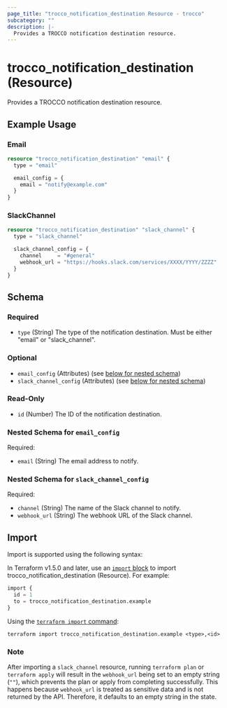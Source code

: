 ```yaml
---
page_title: "trocco_notification_destination Resource - trocco"
subcategory: ""
description: |-
  Provides a TROCCO notification destination resource.
---
```


# trocco_notification_destination (Resource)

Provides a TROCCO notification destination resource.

## Example Usage

### Email

```terraform
resource "trocco_notification_destination" "email" {
  type = "email"

  email_config = {
    email = "notify@example.com"
  }
}
```

### SlackChannel

```terraform
resource "trocco_notification_destination" "slack_channel" {
  type = "slack_channel"

  slack_channel_config = {
    channel     = "#general"
    webhook_url = "https://hooks.slack.com/services/XXXX/YYYY/ZZZZ"
  }
}
```

<!-- schema generated by tfplugindocs -->
## Schema

### Required

- `type` (String) The type of the notification destination. Must be either "email" or "slack_channel".

### Optional

- `email_config` (Attributes) (see [below for nested schema](#nestedatt--email_config))
- `slack_channel_config` (Attributes) (see [below for nested schema](#nestedatt--slack_channel_config))

### Read-Only

- `id` (Number) The ID of the notification destination.

<a id="nestedatt--email_config"></a>
### Nested Schema for `email_config`

Required:

- `email` (String) The email address to notify.


<a id="nestedatt--slack_channel_config"></a>
### Nested Schema for `slack_channel_config`

Required:

- `channel` (String) The name of the Slack channel to notify.
- `webhook_url` (String) The webhook URL of the Slack channel.




## Import

Import is supported using the following syntax:

In Terraform v1.5.0 and later, use an [`import` block](https://developer.hashicorp.com/terraform/language/import) to import trocco_notification_destination (Resource). For example:

```terraform
import {
  id = 1
  to = trocco_notification_destination.example
}
```

Using the [`terraform import` command](https://developer.hashicorp.com/terraform/cli/commands/import):

```shell
terraform import trocco_notification_destination.example <type>,<id>
```

### Note

After importing a `slack_channel` resource, running `terraform plan` or `terraform apply` will result in the `webhook_url` being set to an empty string (`""`), which prevents the plan or apply from completing successfully. This happens because `webhook_url` is treated as sensitive data and is not returned by the API. Therefore, it defaults to an empty string in the state.
